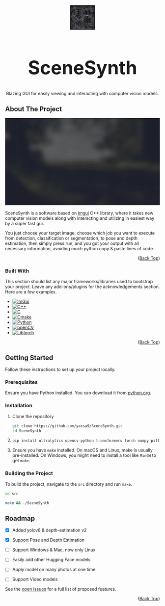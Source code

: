 <a id="readme-top"></a>

<br />
<div align="center">
  <a href="https://github.com/yassa9/SceneSynth">
    <img src="images/logo.jpg" alt="Logo" width="80" height="80">
  </a>

  <h1 align="center" style="font-size: 60px;">SceneSynth</h1>

  <p align="center">
    Blazing GUI for easily viewing and interacting with computer vision models.
    <br />

  </p>
</div>

<!-- ABOUT THE PROJECT -->
## About The Project

[![GIF shot][product-screenshot]](https://example.com)

SceneSynth is a software based on [imgui](https://github.com/ocornut/imgui) C++ library, where it takes new computer vision models along with interacting and utilizing in easiest way by a super fast gui.  

You just choose your target image, choose which job you want to execute from detection, classification or segmentation, to pose and depth estimation, then simply press run, and you got your output with all necessary information, avoiding much python copy & paste lines of code.

<p align="right">(<a href="#readme-top">Back Top</a>)</p>

### Built With

This section should list any major frameworks/libraries used to bootstrap your project. Leave any add-ons/plugins for the acknowledgements section. Here are a few examples.

* [![ImGui][imgui]][imgui-url]
* [![C++][cpp]][cpp-url]
* [![C][c]][c-url]
* [![Cmake][cmake]][cmake-url]
* [![Python][python]][python-url]
* [![openCV][opencv]][opencv-url]
* [![Libtorch][libtorch]][libtorch-url]

<p align="right">(<a href="#readme-top">Back Top</a>)</p>

<!-- GETTING STARTED -->
## Getting Started

Follow these instructions to set up your project locally.

### Prerequisites

Ensure you have Python installed. You can download it from [python.org](https://www.python.org/).

### Installation

1. Clone the repository
   ```sh
   git clone https://github.com/yassa9/SceneSynth.git
   cd SceneSynth
   ```
2. ```py
   pip install ultralytics opencv-python transformers torch numpy pillow
   ```
3. Ensure you have `make` installed. On macOS and Linux, make is usually pre-installed. On Windows, you might need to install a tool like `MinGW` to get `make`.

### Building the Project

  To build the project, navigate to the `src` directory and run `make`.
   ```sh
   cd src
   ```
   ```sh
   make && ./SceneSynth
   ```
<!-- ROADMAP -->
## Roadmap

- [x] Added yolov8 & depth-estimation v2
- [x] Support Pose and Depth Estimation
- [ ] Support Windows & Mac, now only Linux
- [ ] Easily add other Hugging Face models
- [ ] Apply model on many photos at one time
- [ ] Support Video models


See the [open issues](https://github.com/yassa9/SceneSynth/issues) for a full list of proposed features.

<p align="right">(<a href="#readme-top">Back Top</a>)</p>

















<!-- MARKDOWN LINKS & IMAGES -->
[product-screenshot]: images/gifshot.gif

[imgui]: https://img.shields.io/badge/imgui-20232A?style=for-the-badge&logo=imgui&logoColor=61DAFB
[imgui-url]: https://github.com/ocornut/imgui
[cpp]: https://img.shields.io/badge/c++-%2300599C.svg?style=for-the-badge&logo=c%2B%2B&logoColor=white
[cpp-url]: https://isocpp.org/
[c]: https://img.shields.io/badge/c-%2300599C.svg?style=for-the-badge&logo=c&logoColor=white
[c-url]: https://en.wikipedia.org/wiki/C_(programming_language)
[cmake]: https://img.shields.io/badge/CMake-%23008FBA.svg?style=for-the-badge&logo=cmake&logoColor=white
[cmake-url]: https://cmake.org/
[python]: https://img.shields.io/badge/python-3670A0?style=for-the-badge&logo=python&logoColor=ffdd54
[python-url]: https://www.python.org/
[opencv]: https://img.shields.io/badge/opencv-%23white.svg?style=for-the-badge&logo=opencv&logoColor=white
[opencv-url]: https://opencv.org/
[libtorch]: https://img.shields.io/badge/libtorch-%23EE4C2C.svg?style=for-the-badge&logo=PyTorch&logoColor=white
[libtorch-url]: https://pytorch.org/cppdocs/





